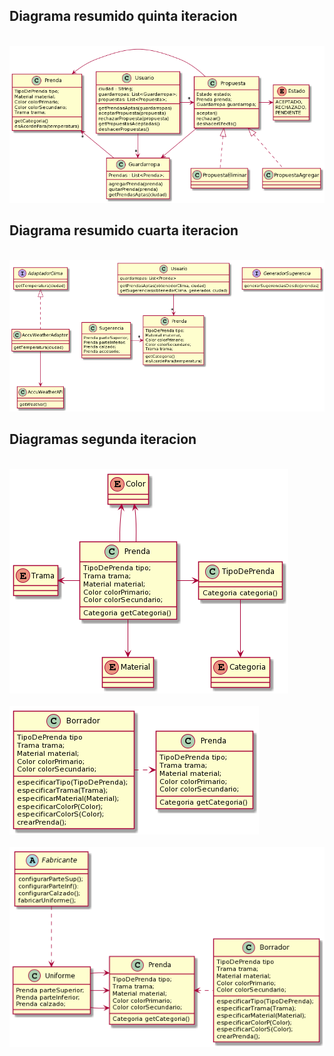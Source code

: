## Diagrama resumido quinta iteracion
<br>
<img src="https://github.com/josibuttazzoni/TP-QueMePongo/blob/master/QMP%20quintaIteracion1.png" />
<br>

## Diagrama resumido cuarta iteracion
<br>
<img src="https://github.com/josibuttazzoni/TP-QueMePongo/blob/master/QMP%20tercerIteracion3.png" />
<br>

## Diagramas segunda iteracion
<br>
<img src="https://github.com/josibuttazzoni/TP-QueMePongo/blob/master/QMP%20segIteracion1.png" />
<br>

<br>
<img src="https://github.com/josibuttazzoni/TP-QueMePongo/blob/master/QMP%20segIteracion2.png" />
<br>

<br>
<img src="https://github.com/josibuttazzoni/TP-QueMePongo/blob/master/QMP%20segIteracion3.png" />
<br>
